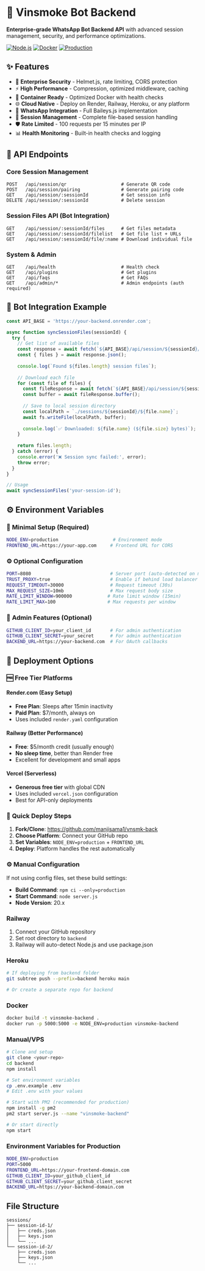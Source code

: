 # 🚀 Vinsmoke Bot Backend

**Enterprise-grade WhatsApp Bot Backend API** with advanced session management, security, and performance optimizations.

[![Node.js](https://img.shields.io/badge/Node.js-20.x-green.svg)](https://nodejs.org/)
[![Docker](https://img.shields.io/badge/Docker-Ready-blue.svg)](https://docker.com/)
[![Production](https://img.shields.io/badge/Production-Ready-brightgreen.svg)](https://render.com/)

## ✨ Features

- 🔐 **Enterprise Security** - Helmet.js, rate limiting, CORS protection
- ⚡ **High Performance** - Compression, optimized middleware, caching
- 🐳 **Container Ready** - Optimized Docker with health checks
- 🌐 **Cloud Native** - Deploy on Render, Railway, Heroku, or any platform
- 📱 **WhatsApp Integration** - Full Baileys.js implementation
- 📁 **Session Management** - Complete file-based session handling
- 🛡️ **Rate Limited** - 100 requests per 15 minutes per IP
- 📊 **Health Monitoring** - Built-in health checks and logging

## 🔌 API Endpoints

### Core Session Management
```http
POST   /api/session/qr                    # Generate QR code
POST   /api/session/pairing               # Generate pairing code  
GET    /api/session/:sessionId            # Get session info
DELETE /api/session/:sessionId            # Delete session
```

### Session Files API (Bot Integration)
```http
GET    /api/session/:sessionId/files      # Get files metadata
GET    /api/session/:sessionId/filelist   # Get file list + URLs
GET    /api/session/:sessionId/file/:name # Download individual file
```

### System & Admin
```http
GET    /api/health                        # Health check
GET    /api/plugins                       # Get plugins
GET    /api/faqs                          # Get FAQs
GET    /api/admin/*                       # Admin endpoints (auth required)
```

## 🤖 Bot Integration Example

```javascript
const API_BASE = 'https://your-backend.onrender.com';

async function syncSessionFiles(sessionId) {
  try {
    // Get list of available files
    const response = await fetch(`${API_BASE}/api/session/${sessionId}/filelist`);
    const { files } = await response.json();
    
    console.log(`Found ${files.length} session files`);
    
    // Download each file
    for (const file of files) {
      const fileResponse = await fetch(`${API_BASE}/api/session/${sessionId}/file/${file.name}`);
      const buffer = await fileResponse.buffer();
      
      // Save to local session directory
      const localPath = `./sessions/${sessionId}/${file.name}`;
      await fs.writeFile(localPath, buffer);
      
      console.log(`✅ Downloaded: ${file.name} (${file.size} bytes)`);
    }
    
    return files.length;
  } catch (error) {
    console.error('❌ Session sync failed:', error);
    throw error;
  }
}

// Usage
await syncSessionFiles('your-session-id');
```

## ⚙️ Environment Variables

### 🔧 **Minimal Setup (Required)**
```bash
NODE_ENV=production                    # Environment mode
FRONTEND_URL=https://your-app.com     # Frontend URL for CORS
```

### ⚙️ **Optional Configuration**
```bash
PORT=8080                             # Server port (auto-detected on most platforms)
TRUST_PROXY=true                      # Enable if behind load balancer
REQUEST_TIMEOUT=30000                 # Request timeout (30s)
MAX_REQUEST_SIZE=10mb                 # Max request body size
RATE_LIMIT_WINDOW=900000             # Rate limit window (15min)
RATE_LIMIT_MAX=100                   # Max requests per window
```

### 🔐 **Admin Features (Optional)**
```bash
GITHUB_CLIENT_ID=your_client_id       # For admin authentication
GITHUB_CLIENT_SECRET=your_secret      # For admin authentication
BACKEND_URL=https://your-backend.com  # For OAuth callbacks
```

## 🚀 Deployment Options

### 🆓 **Free Tier Platforms**

#### Render.com (Easy Setup)
- **Free Plan**: Sleeps after 15min inactivity
- **Paid Plan**: $7/month, always on
- Uses included `render.yaml` configuration

#### Railway (Better Performance)
- **Free**: $5/month credit (usually enough)
- **No sleep time**, better than Render free
- Excellent for development and small apps

#### Vercel (Serverless)
- **Generous free tier** with global CDN
- Uses included `vercel.json` configuration
- Best for API-only deployments

### 🚀 **Quick Deploy Steps**
1. **Fork/Clone**: https://github.com/manjisama1/vnsmk-back
2. **Choose Platform**: Connect your GitHub repo
3. **Set Variables**: `NODE_ENV=production` + `FRONTEND_URL`
4. **Deploy**: Platform handles the rest automatically

### ⚙️ **Manual Configuration**
If not using config files, set these build settings:
- **Build Command**: `npm ci --only=production`
- **Start Command**: `node server.js`
- **Node Version**: 20.x

### Railway
1. Connect your GitHub repository
2. Set root directory to `backend`
3. Railway will auto-detect Node.js and use package.json

### Heroku
```bash
# If deploying from backend folder
git subtree push --prefix=backend heroku main

# Or create a separate repo for backend
```

### Docker
```bash
docker build -t vinsmoke-backend .
docker run -p 5000:5000 -e NODE_ENV=production vinsmoke-backend
```

### Manual/VPS
```bash
# Clone and setup
git clone <your-repo>
cd backend
npm install

# Set environment variables
cp .env.example .env
# Edit .env with your values

# Start with PM2 (recommended for production)
npm install -g pm2
pm2 start server.js --name "vinsmoke-backend"

# Or start directly
npm start
```

### Environment Variables for Production
```bash
NODE_ENV=production
PORT=5000
FRONTEND_URL=https://your-frontend-domain.com
GITHUB_CLIENT_ID=your_github_client_id
GITHUB_CLIENT_SECRET=your_github_client_secret
BACKEND_URL=https://your-backend-domain.com
```

## File Structure
```
sessions/
├── session-id-1/
│   ├── creds.json
│   ├── keys.json
│   └── ...
└── session-id-2/
    ├── creds.json
    ├── keys.json
    └── ...
```